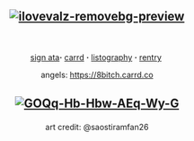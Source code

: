 ## <p align="center"><a href='https://postimg.cc/23dH3dHW' target='_blank'><img src='https://i.postimg.cc/23dH3dHW/ilovevalz-removebg-preview.png' border='0' alt='ilovevalz-removebg-preview'/></a>
‎ <p align="center">[sign ata](https://fragariaknight.atabook.org/)**·** [carrd](https://fragariaknight.carrd.co/) **·** [listography](https://listography.com/vilkisser) **·** [rentry](https://rentry.co/blondeshortcake)
‎ <p align="center"> angels: https://8bitch.carrd.co
## <p align="center"><a href='https://postimg.cc/5Hmjft9T' target='_blank'><img src='https://i.postimg.cc/5Hmjft9T/GOQq-Hb-Hbw-AEq-Wy-G.jpg' border='0' alt='GOQq-Hb-Hbw-AEq-Wy-G'/></a>
<p align="center"> art credit: @saostiramfan26
